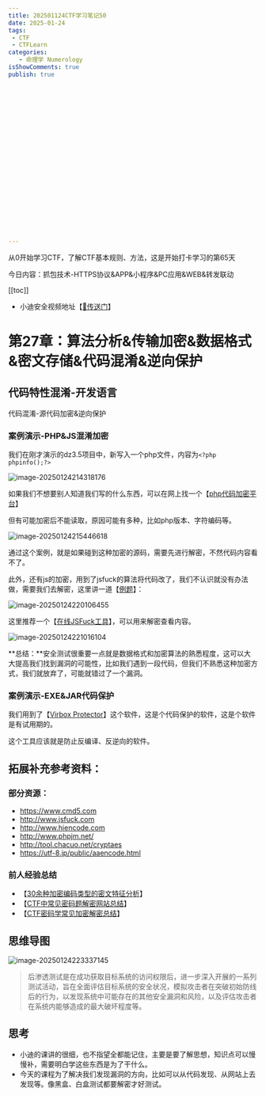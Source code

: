 ```yaml
---
title: 202501124CTF学习笔记50
date: 2025-01-24
tags:
 - CTF
 - CTFLearn
categories:
   - 命理学 Numerology
isShowComments: true
publish: true























---
```


<Boxx/>

从0开始学习CTF，了解CTF基本规则、方法，这是开始打卡学习的第65天

今日内容：抓包技术-HTTPS协议&APP&小程序&PC应用&WEB&转发联动

[[toc]]

- 小迪安全视频地址【[🔗传送门]([https://www.bilibili.com/video/BV123yAYMEwb/)】

<!-- more -->

# 第27章：算法分析&传输加密&数据格式&密文存储&代码混淆&逆向保护

## 代码特性混淆-开发语言

代码混淆-源代码加密&逆向保护

### 案例演示-PHP&JS混淆加密

我们在刚才演示的dz3.5项目中，新写入一个php文件，内容为`<?php phpinfo();?>`

![image-20250124214318176](/img/ctfLearn/image-20250124214318176.png)

如果我们不想要别人知道我们写的什么东西，可以在网上找一个【[php代码加密平台](http://www.phpjm.net/encode.html)】

但有可能加密后不能读取，原因可能有多种，比如php版本、字符编码等。

![image-20250124215446618](/img/ctfLearn/image-20250124215446618.png)

通过这个案例，就是如果碰到这种加密的源码，需要先进行解密，不然代码内容看不了。

此外，还有js的加密，用到了jsfuck的算法将代码改了，我们不认识就没有办法做，需要我们去解密，这里讲一道【[例题](https://www.nssctf.cn/problem/3871)】：

![image-20250124220106455](/img/ctfLearn/image-20250124220106455.png)

这里推荐一个【[在线JSFuck工具](https://jsfuck.com/)】，可以用来解密查看内容。

![image-20250124221016104](/img/ctfLearnimage-20250124221016104.png)

**总结：**安全测试很重要一点就是数据格式和加密算法的熟悉程度，这可以大大提高我们找到漏洞的可能性，比如我们遇到一段代码，但我们不熟悉这种加密方式，我们就放弃了，可能就错过了一个漏洞。



### 案例演示-EXE&JAR代码保护

我们用到了【[Virbox Protector](https://shell.virbox.com/)】这个软件，这是个代码保护的软件，这是个软件是有试用期的。

这个工具应该就是防止反编译、反逆向的软件。



## 拓展补充参考资料：

### 部分资源：

- https://www.cmd5.com
- http://www.jsfuck.com
- http://www.hiencode.com
- http://www.phpjm.net/
- http://tool.chacuo.net/cryptaes
- https://utf-8.jp/public/aaencode.html

### 前人经验总结

- 【[30余种加密编码类型的密文特征分析](https://mp.weixin.qq.com/s?__biz=MzAwNDcxMjI2MA==&mid=2247484455&idx=1&sn=e1b4324ddcf7d6123be30d9a5613e17b&chksm=9b26f60cac517f1a920cf3b73b3212a645aeef78882c47957b9f3c2135cb7ce051c73fe77bb2&mpshare=1&scene=23&srcid=1111auAYWmr1N0NAs9Wp2hGz&sharer_sharetime=1605145141579&sharer_shareid=5051b3eddbbe2cb698aedf9452370026#rd)】
- 【[CTF中常见密码题解密网站总结](https://blog.csdn.net/qq_41638851/article/details/100526839)】
- 【[CTF密码学常见加密解密总结](https://blog.csdn.net/qq_40837276/article/details/83080460)】



## 思维导图

![image-20250124223337145](/img/ctfLearn/image-20250124223337145.png)

> 后渗透测试是在成功获取目标系统的访问权限后，进一步深入开展的一系列测试活动，旨在全面评估目标系统的安全状况，模拟攻击者在突破初始防线后的行为，以发现系统中可能存在的其他安全漏洞和风险，以及评估攻击者在系统内能够造成的最大破坏程度等。



## 思考

- 小迪的课讲的很细，也不指望全都能记住，主要是要了解思想，知识点可以慢慢补，需要明白学这些东西是为了干什么。
- 今天的课程为了解决我们发现漏洞的方向，比如可以从代码发现、从网站上去发现等。像黑盒、白盒测试都要解密才好测试。